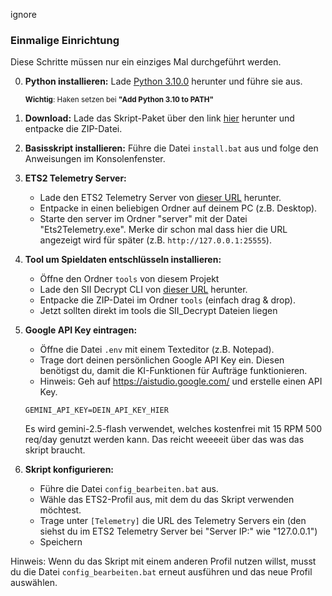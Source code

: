 ignore



### Einmalige Einrichtung
Diese Schritte müssen nur ein einziges Mal durchgeführt werden.

0.  **Python installieren:** Lade [Python 3.10.0](https://www.python.org/ftp/python/3.10.0/python-3.10.0-amd64.exe) herunter und führe sie aus. 

    <sup>**Wichtig**: Haken setzen bei **"Add Python 3.10 to PATH"**<sup>
1.  **Download:** Lade das Skript-Paket über den link [hier](https://github.com/Ppaja/ets2Im/archive/refs/heads/main.zip) herunter und entpacke die ZIP-Datei.

2.  **Basisskript installieren:** Führe die Datei `install.bat` aus und folge den Anweisungen im Konsolenfenster.

3.  **ETS2 Telemetry Server:**
    *   Lade den ETS2 Telemetry Server von [dieser URL](https://github.com/Funbit/ets2-telemetry-server/archive/refs/heads/master.zip) herunter.
    *   Entpacke in einen beliebigen Ordner auf deinem PC (z.B. Desktop).
    *   Starte den server im Ordner "server" mit der Datei "Ets2Telemetry.exe". Merke dir schon mal dass hier die URL angezeigt wird für später (z.B. `http://127.0.0.1:25555`).

4.  **Tool um Spieldaten entschlüsseln installieren:**
    *   Öffne den Ordner `tools` von diesem Projekt
    *   Lade den SII Decrypt CLI von [dieser URL](https://github.com/Stearells/SII_Decrypt/releases/download/0.7/Release.7z) herunter. 
    *   Entpacke die ZIP-Datei im Ordner `tools` (einfach drag & drop).
    *   Jetzt sollten direkt im tools die SII_Decrypt Dateien liegen

5.  **Google API Key eintragen:**
    *   Öffne die Datei `.env` mit einem Texteditor (z.B. Notepad).
    *   Trage dort deinen persönlichen Google API Key ein. Diesen benötigst du, damit die KI-Funktionen für Aufträge funktionieren.
    *   Hinweis: Geh auf https://aistudio.google.com/ und erstelle einen API Key.
    ```
    GEMINI_API_KEY=DEIN_API_KEY_HIER
    ```

    Es wird gemini-2.5-flash verwendet, welches kostenfrei mit 15 RPM 500 req/day genutzt werden kann. Das reicht weeeeit über das was das skript braucht.

6.  **Skript konfigurieren:**
    *   Führe die Datei `config_bearbeiten.bat` aus.
    *   Wähle das ETS2-Profil aus, mit dem du das Skript verwenden möchtest.
    *   Trage unter  `[Telemetry]` die URL des Telemetry Servers ein (den siehst du im ETS2 Telemetry Server bei "Server IP:" wie "127.0.0.1")
    *   Speichern

Hinweis: Wenn du das Skript mit einem anderen Profil nutzen willst, musst du die Datei `config_bearbeiten.bat` erneut ausführen und das neue Profil auswählen.


